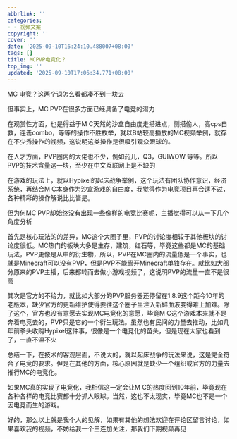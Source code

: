 ```yaml
---
abbrlink: ''
categories:
- - 视频文案
copyright: ''
cover: ''
date: '2025-09-10T16:24:10.488007+08:00'
tags: []
title: MCPVP电竞化？
top_img: ''
updated: '2025-09-10T17:06:34.771+08:00'
---
```

MC   电竞？这两个词怎么看都凑不到一块去

但事实上，MC PVP在很多方面已经具备了电竞的潜力

在观赏性方面，也是得益于M C天然的沙盒自由度走搭进点，侧搭偷人，高cps自救，连击combo，等等的操作不胜枚举，就以B站较高播放的MC视频举例，就存在不少秀操作的视频，这说明这类操作是很吸引观众眼球的。

在人才方面，PVP圈内的大佬也不少，例如药儿，Q3，GUIWOW 等等。所以PVP的技术含量这一块，至少在中文互联网上是不缺的

在游戏的玩法上，就以Hypixel的起床战争举例，这个玩法有团队协作意识，经济系统，再结合M C本身作为沙盒游戏的自由度，我觉得作为电竞项目再合适不过，各种精彩的操作解说比比皆是。

但为何MC PVP却始终没有出现一些像样的电竞比赛呢，主播觉得可以从一下几个角度分析

首先是核心玩法的的差异，MC这个大圈子里，PVP的讨论度相较于其他板块的讨论度很低。MC热门的板块大多是生存，建筑，红石等，毕竟这些都是MC的基础玩法，PVP更像是从中的衍生物，所以，PVP在MC圈内的流量低是一个事实，也就是Minecraft可以没有PVP，但是PVP不能离开Minecraft单独存在。就比如大部分原来的PVP主播，后来都转而去做小游戏视频了，这说明PVP的流量一直不是很高

其次是官方的不给力，就比如大部分的PVP服务器还停留在1.8.9这个距今10年的老版本，缺少官方的更新维护使得要往这个圈子里注入新鲜血液变得难上加难。除了这个，官方也没有意愿去实现MC电竞化的意愿，毕竟M C这个游戏本来就不是奔着电竞去的，PVP只是它的一个衍生玩法。虽然也有民间的力量去推动，比如几年前拳头收购Hypixel这件事，很像是一个电竞化的苗头，但是现在大家也看到了，一直不温不火

总结一下，在技术的客观层面，不说大的，就以起床战争的玩法来说，这是完全符合了电竞的要求。但是在其他的方面，核心原因就是缺少一个组织或官方的力量去推行MC的电竞化。

如果MC真的实现了电竞化，我相信这一定会让M C的热度回到10年前，毕竟现在各种各样的电竞比赛都十分抓人眼球。当然，这也不太现实，毕竟MC也不是一个因电竞而生的游戏。

好的，那么以上就是我个人的见解，如果有其他的想法欢迎在评论区留言讨论，如果喜欢我的视频，不妨给我一个三连加关注，那我们下期视频再见
